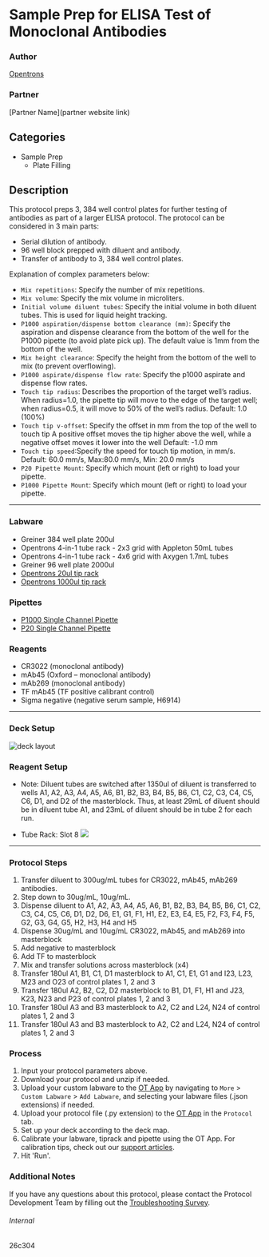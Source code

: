 # Sample Prep for ELISA Test of Monoclonal Antibodies

### Author
[Opentrons](https://opentrons.com/)

### Partner
[Partner Name](partner website link)

## Categories
* Sample Prep
	* Plate Filling

## Description
This protocol preps 3, 384 well control plates for further testing of antibodies as part of a larger ELISA protocol. The protocol can be considered in 3 main parts:

* Serial dilution of antibody.
* 96 well block prepped with diluent and antibody.
* Transfer of antibody to 3, 384 well control plates.

Explanation of complex parameters below:
* `Mix repetitions`: Specify the number of mix repetitions.
* `Mix volume`: Specify the mix volume in microliters.
* `Initial volume diluent tubes`: Specify the initial volume in both diluent tubes. This is used for liquid height tracking.
* `P1000 aspiration/dispense bottom clearance (mm)`: Specify the aspiration and dispense clearance from the bottom of the well for the P1000 pipette (to avoid plate pick up). The default value is 1mm from the bottom of the well.
* `Mix height clearance`: Specify the height from the bottom of the well to mix (to prevent overflowing).
* `P1000 aspirate/dispense flow rate`: Specify the p1000 aspirate and dispense flow rates.
* `Touch tip radius`: Describes the proportion of the target well’s radius. When radius=1.0, the pipette tip will move to the edge of the target well; when radius=0.5, it will move to 50% of the well’s radius. Default: 1.0 (100%)
* `Touch tip v-offset`:  Specify the offset in mm from the top of the well to touch tip A positive offset moves the tip higher above the well, while a negative offset moves it lower into the well Default: -1.0 mm
* `Touch tip speed`:Specify the speed for touch tip motion, in mm/s. Default: 60.0 mm/s, Max:80.0 mm/s, Min: 20.0 mm/s
* `P20 Pipette Mount`: Specify which mount (left or right) to load your pipette.
* `P1000 Pipette Mount`: Specify which mount (left or right) to load your pipette.

---

### Labware
* Greiner 384 well plate 200ul
* Opentrons 4-in-1 tube rack - 2x3 grid with Appleton 50mL tubes
* Opentrons 4-in-1 tube rack - 4x6 grid with Axygen 1.7mL tubes
* Greiner 96 well plate 2000ul
* [Opentrons 20ul tip rack](https://shop.opentrons.com/collections/opentrons-tips/products/opentrons-10ul-tips)
* [Opentrons 1000ul tip rack](https://shop.opentrons.com/collections/opentrons-tips/products/opentrons-1000ul-tips)


### Pipettes
* [P1000 Single Channel Pipette](https://shop.opentrons.com/collections/ot-2-robot/products/single-channel-electronic-pipette)
* [P20 Single Channel Pipette](https://shop.opentrons.com/collections/ot-2-robot/products/single-channel-electronic-pipette)

### Reagents
* CR3022 (monoclonal antibody)
* mAb45 (Oxford – monoclonal antibody)
* mAb269 (monoclonal antibody)
* TF mAb45 (TF positive calibrant control)
* Sigma negative (negative serum sample, H6914)


---

### Deck Setup
![deck layout](https://opentrons-protocol-library-website.s3.amazonaws.com/custom-README-images/6be1f8/Screen+Shot+2021-06-14+at+12.24.54+PM.png)

### Reagent Setup

* Note: Diluent tubes are switched after 1350ul of diluent is transferred to wells A1, A2, A3, A4, A5, A6, B1, B2, B3, B4, B5, B6, C1, C2, C3, C4, C5, C6, D1, and D2 of the masterblock. Thus, at least 29mL of diluent should be in diluent tube A1, and 23mL of diluent should be in tube 2 for each run.

* Tube Rack: Slot 8
![](https://opentrons-protocol-library-website.s3.amazonaws.com/custom-README-images/6be1f8/Screen+Shot+2021-06-14+at+12.25.09+PM.png)


---

### Protocol Steps
1. Transfer diluent to 300ug/mL tubes for CR3022, mAb45, mAb269 antibodies.
2. Step down to 30ug/mL, 10ug/mL.
3. Dispense diluent to A1, A2, A3, A4, A5, A6, B1, B2, B3, B4, B5, B6, C1, C2, C3, C4, C5, C6, D1, D2, D6, E1, G1, F1, H1, E2, E3, E4, E5, F2, F3, F4, F5, G2, G3, G4, G5, H2, H3, H4 and H5
4. Dispense 30ug/mL and 10ug/mL CR3022, mAb45, and mAb269 into masterblock
5. Add negative to masterblock
6. Add TF to masterblock
7. Mix and transfer solutions across masterblock (x4)
8. Transfer 180ul A1, B1, C1, D1 masterblock to A1, C1, E1, G1 and I23, L23, M23 and O23 of control plates 1, 2 and 3
9.  Transfer 180ul A2, B2, C2, D2 masterblock to B1, D1, F1, H1 and J23, K23, N23 and P23 of control plates 1, 2 and 3
10.  Transfer 180ul A3 and B3 masterblock to A2, C2 and L24, N24 of control plates 1, 2 and 3
11.  Transfer 180ul A3 and B3 masterblock to A2, C2 and L24, N24 of control plates 1, 2 and 3

### Process
1. Input your protocol parameters above.
2. Download your protocol and unzip if needed.
3. Upload your custom labware to the [OT App](https://opentrons.com/ot-app) by navigating to `More` > `Custom Labware` > `Add Labware`, and selecting your labware files (.json extensions) if needed.
4. Upload your protocol file (.py extension) to the [OT App](https://opentrons.com/ot-app) in the `Protocol` tab.
5. Set up your deck according to the deck map.
6. Calibrate your labware, tiprack and pipette using the OT App. For calibration tips, check out our [support articles](https://support.opentrons.com/en/collections/1559720-guide-for-getting-started-with-the-ot-2).
7. Hit 'Run'.

### Additional Notes
If you have any questions about this protocol, please contact the Protocol Development Team by filling out the [Troubleshooting Survey](https://protocol-troubleshooting.paperform.co/).

###### Internal
26c304
